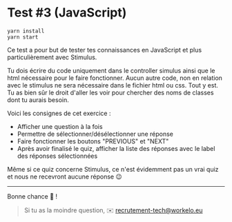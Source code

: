 # Test #3 (JavaScript)
```
yarn install
yarn start
```

Ce test a pour but de tester tes connaissances en JavaScript et plus
particulièrement avec Stimulus.

Tu dois écrire du code uniquement dans le controller simulus ainsi que le html
nécessaire pour le faire fonctionner. Aucun autre code, non en relation avec le
stimulus ne sera nécessaire dans le fichier html ou css. Tout y est. Tu as bien
sûr le droit d'aller les voir pour chercher des noms de classes dont tu aurais
besoin.

Voici les consignes de cet exercice :
- Afficher une question à la fois
- Permettre de sélectionner/désélectionner une réponse
- Faire fonctionner les boutons "PREVIOUS" et "NEXT"
- Après avoir finalisé le quiz, afficher la liste des réponses avec le label
  des réponses sélectionnées

Même si ce quiz concerne Stimulus, ce n'est évidemment pas un vrai quiz et nous
ne recevront aucune réponse 😉

---
Bonne chance 💪 !

> Si tu as la moindre question, ✉️ recrutement-tech@workelo.eu
